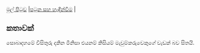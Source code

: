 [මුල් පිටුව](/index.md) |[පටුන සහ හැඳින්වීම](/හැඳින්වීම.md) |
## කතාවක්


සොබාදහමේ විසිතුරු දකින මිනිසා එයනම් කිසියම් මැවුම්කරුවෙකුගේ වැඩක් බව සිතයි.
